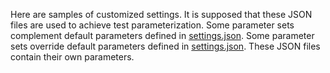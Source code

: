 Here are samples of customized settings. It is supposed that these JSON files are used to achieve test parameterization.
Some parameter sets complement default parameters defined in [settings.json](https://github.com/arachnidium/arachnidium-java/blob/master/arachnidium-tutorial/src/main/java/com/github/arachnidium/tutorial/confuguration/settings.json).
Some parameter sets override default parameters defined in [settings.json](https://github.com/arachnidium/arachnidium-java/blob/master/arachnidium-tutorial/src/main/java/com/github/arachnidium/tutorial/confuguration/settings.json).  These JSON files contain their own parameters.
